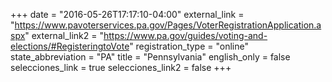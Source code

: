 +++
date = "2016-05-26T17:17:10-04:00"
external_link = "https://www.pavoterservices.pa.gov/Pages/VoterRegistrationApplication.aspx"
external_link2 = "https://www.pa.gov/guides/voting-and-elections/#RegisteringtoVote"
registration_type = "online"
state_abbreviation = "PA"
title = "Pennsylvania"
english_only = false 
selecciones_link = true
selecciones_link2 = false
+++
